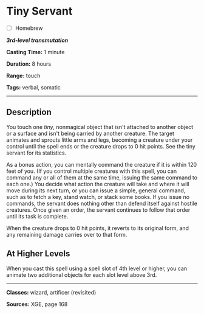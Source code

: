 # Tiny Servant

- [ ] Homebrew

***3rd-level transmutation***

**Casting Time:** 1 minute

**Duration:** 8 hours

**Range:** touch

**Tags:** verbal, somatic

---

## Description
You touch one *tiny*, nonmagical object that isn't attached to another object or a surface and isn't being carried by another creature.
The target animates and sprouts little arms and legs, becoming a creature under your control until the spell ends or the creature drops to 0 hit points.
See the tiny servant for its statistics.

As a bonus action, you can mentally command the creature if it is within 120 feet of you.
(If you control multiple creatures with this spell, you can command any or all of them at the same time, issuing the same command to each one.) You decide what action the creature will take and where it will move during its next turn, or you can issue a simple, general command, such as to fetch a key, stand watch, or stack some books.
If you issue no commands, the servant does nothing other than defend itself against hostile creatures.
Once given an order, the servant continues to follow that order until its task is complete.

When the creature drops to 0 hit points, it reverts to its original form, and any remaining damage carries over to that form.

## At Higher Levels
When you cast this spell using a spell slot of 4th level or higher, you can animate two additional objects for each slot level above 3rd.

---

**Classes:** wizard, artificer (revisited)

**Sources:** XGE, page 168
